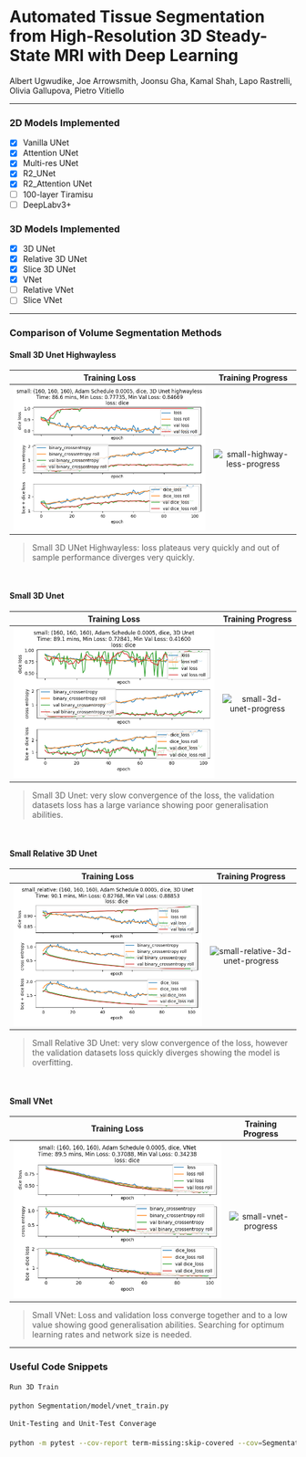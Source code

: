 # Automated Tissue Segmentation from High-Resolution 3D Steady-State MRI with Deep Learning

Albert Ugwudike, Joe Arrowsmith, Joonsu Gha, Kamal Shah, Lapo Rastrelli, Olivia Gallupova, Pietro Vitiello

---

### 2D Models Implemented

- [x] Vanilla UNet 
- [x] Attention UNet
- [x] Multi-res UNet
- [x] R2_UNet
- [x] R2_Attention UNet
- [ ] 100-layer Tiramisu
- [ ] DeepLabv3+ 

### 3D Models Implemented

- [x] 3D UNet
- [x] Relative 3D UNet
- [x] Slice 3D UNet
- [x] VNet
- [ ] Relative VNet
- [ ] Slice VNet

---

### Comparison of Volume Segmentation Methods

#### Small 3D Unet Highwayless

Training Loss | Training Progress
:------------:|:---------------------------:
![small-highway-less-loss](results/3d/small_highwayless_train_result_2020_03_17-08_07_29.png "Small 3D Unet Highwayless Loss") | ![small-highway-less-progress](results/3d/small_highwayless_progress.gif "Small 3D Unet Highwayless Progress")

> Small 3D UNet Highwayless: loss plateaus very quickly and out of sample performance diverges very quickly.

<br />

#### Small 3D Unet

Training Loss | Training Progress
:------------:|:---------------------------:
![small-3d-unet-loss](results/3d/small_3dunet_train_result_2020_03_17-09_34_10.png "Small 3D Unet Loss") | ![small-3d-unet-progress](results/3d/small_3dunet_progress.gif "Small 3D Unet Progress")

> Small 3D Unet: very slow convergence of the loss, the validation datasets loss has a large variance showing poor generalisation abilities.

<br />

#### Small Relative 3D Unet

Training Loss | Training Progress
:------------:|:---------------------------:
![small-relative-3d-unet-loss](results/3d/small_relative_3dunet_train_result_2020_03_17-11_03_20.png "Small Relative 3D Unet Loss") | ![small-relative-3d-unet-progress](results/3d/small_relative_3dunet_progress.gif "Small Relative 3D Unet Progress")

> Small Relative 3D Unet: very slow convergence of the loss, however the validation datasets loss quickly diverges showing the model is overfitting.

<br />

#### Small VNet

Training Loss | Training Progress
:------------:|:---------------------------:
![small-vnet-loss](results/3d/small_vnet_train_result_2020_03_17-12_37_32.png "Small VNet Loss") | ![small-vnet-progress](results/3d/small_vnet_progress.gif "Small VNet Progress")

> Small VNet: Loss and validation loss converge together and to a low value showing good generalisation abilities. Searching for optimum learning rates and network size is needed.

---

### Useful Code Snippets

``` Bash
Run 3D Train

python Segmentation/model/vnet_train.py
```

``` Bash
Unit-Testing and Unit-Test Converage

python -m pytest --cov-report term-missing:skip-covered --cov=Segmentation && coverage html && open ./htmlcov.index.html
```